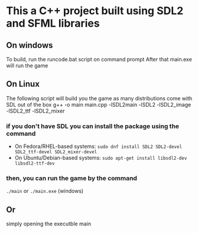 # This a C++ project built using SDL2 and SFML libraries

## On windows
To build, run the runcode.bat script on command prompt
After that main.exe will run the game

## On Linux
The following script will build you the game as many distributions come with SDL out of the box
g++ -o main main.cpp -lSDL2main -lSDL2 -lSDL2_image -lSDL2_ttf -lSDL2_mixer

### if you don't have SDL you can install the package using the command

- On Fedora/RHEL-based systems: `sudo dnf install SDL2 SDL2-devel SDL2_ttf-devel SDL2_mixer-devel`
- On Ubuntu/Debian-based systems: `sudo apt-get install libsdl2-dev  libsdl2-ttf-dev`

### then, you can run the game by the command
`./main` or `./main.exe` (windows)
## Or 
simply opening the executble main
